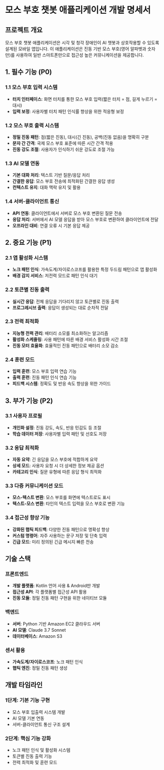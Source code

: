 # 모스 부호 챗봇 애플리케이션 개발 명세서

## 프로젝트 개요
모스 부호 챗봇 애플리케이션은 시각 및 청각 장애인이 AI 챗봇과 상호작용할 수 있도록 설계된 모바일 앱입니다. 이 애플리케이션은 진동 기반 모스 부호(영어 알파벳과 숫자만)를 사용하여 일반 스마트폰만으로 접근성 높은 커뮤니케이션을 제공합니다.

## 1. 필수 기능 (P0)

### 1.1 모스 부호 입력 시스템
- **터치 인터페이스**: 화면 터치를 통한 모스 부호 입력(짧은 터치 = 점, 길게 누르기 = 대시)
- **입력 보정**: 사용자별 터치 패턴 인식률 향상을 위한 적응형 보정

### 1.2 모스 부호 출력 시스템
- **정밀 진동 패턴**: 점(짧은 진동), 대시(긴 진동), 공백(진동 없음)을 명확히 구분
- **문자 간 간격**: 국제 모스 부호 표준에 따른 시간 간격 적용
- **진동 강도 조절**: 사용자가 인식하기 쉬운 강도로 조절 가능

### 1.3 AI 모델 연동
- **기본 대화 처리**: 텍스트 기반 질문/응답 처리
- **간결한 응답**: 모스 부호 전송에 최적화된 간결한 응답 생성
- **컨텍스트 유지**: 대화 맥락 유지 및 활용

### 1.4 서버-클라이언트 통신
- **API 연동**: 클라이언트에서 서버로 모스 부호 변환된 질문 전송
- **응답 처리**: 서버에서 AI 모델 응답을 받아 모스 부호로 변환하여 클라이언트에 전달
- **오프라인 대비**: 연결 오류 시 기본 응답 제공

## 2. 중요 기능 (P1)

### 2.1 앱 활성화 시스템
- **노크 패턴 인식**: 가속도계/자이로스코프를 활용한 특정 두드림 패턴으로 앱 활성화
- **배경 감지 서비스**: 저전력 모드로 패턴 인식 대기

### 2.2 토큰별 진동 출력
- **실시간 응답**: 전체 응답을 기다리지 않고 토큰별로 진동 출력
- **프로그레시브 출력**: 응답이 생성되는 대로 순차적 전달

### 2.3 전력 최적화
- **지능형 전력 관리**: 배터리 소모를 최소화하는 알고리즘
- **활성화 스케줄링**: 사용 패턴에 따른 배경 서비스 활성화 시간 조절
- **진동 모터 효율화**: 효율적인 진동 패턴으로 배터리 소모 감소

### 2.4 훈련 모드
- **입력 훈련**: 모스 부호 입력 연습 기능
- **출력 훈련**: 진동 패턴 인식 연습 기능
- **피드백 시스템**: 정확도 및 반응 속도 향상을 위한 가이드

## 3. 부가 기능 (P2)

### 3.1 사용자 프로필
- **개인화 설정**: 진동 강도, 속도, 반응 민감도 등 조절
- **학습 데이터 저장**: 사용자별 입력 패턴 및 선호도 저장

### 3.2 응답 최적화
- **자동 요약**: 긴 응답을 모스 부호에 적합하게 요약
- **상세 모드**: 사용자 요청 시 더 상세한 정보 제공 옵션
- **카테고리 인식**: 질문 유형에 따른 응답 형식 최적화

### 3.3 다중 커뮤니케이션 모드
- **모스-텍스트 변환**: 모스 부호를 화면에 텍스트로도 표시
- **텍스트-모스 변환**: 타인의 텍스트 입력을 모스 부호로 변환 기능

### 3.4 접근성 향상 기능
- **강화된 햅틱 피드백**: 다양한 진동 패턴으로 명확성 향상
- **커스텀 명령어**: 자주 사용하는 문구 저장 및 단축 입력
- **긴급 모드**: 미리 정의된 긴급 메시지 빠른 전송

## 기술 스택

### 프론트엔드
- **개발 플랫폼**: Kotlin 언어 사용 & Android만 개발
- **접근성 API**: 각 플랫폼별 접근성 API 활용
- **진동 모듈**: 정밀 진동 패턴 구현을 위한 네이티브 모듈

### 백엔드
- **서버**: Python 기반 Amazon EC2 클라우드 서버
- **AI 모델**: Claude 3.7 Sonnet
- **데이터베이스**: Amazon S3

### 센서 활용
- **가속도계/자이로스코프**: 노크 패턴 인식
- **햅틱 엔진**: 정밀 진동 패턴 생성

## 개발 타임라인

### 1단계: 기본 기능 구현
- 모스 부호 입출력 시스템 개발
- AI 모델 기본 연동
- 서버-클라이언트 통신 구조 설계

### 2단계: 핵심 기능 강화
- 노크 패턴 인식 및 활성화 시스템
- 토큰별 진동 출력 기능
- 전력 최적화 및 훈련 모드 
